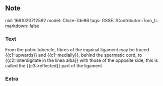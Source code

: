 ## Note
nid: 1661020712592
model: Cloze-7de96
tags: GSSE::!Contributor::Tom_Li
markdown: false

### Text
<div>
  From the pubic tubercle, fibres of the inguinal ligament may be
  traced {{c1::upwards}} and {{c1::medially}}, behind the spermatic
  cord, to {{c2::interdigitate in the linea alba}} with those of
  the opposite side; this is called the {{c3::reflected}} part of
  the ligament
</div>

### Extra


